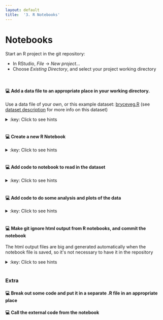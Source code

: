 ```yaml
---
layout: default
title:  '3. R Notebooks'
---
```


# <a name="begin"></a> Notebooks

Start an R project in the git repository:

* In RStudio, _File_ -> _New project..._
* Choose _Existing Directory_, and select your project working directory
<br />


#### :computer: Add a data file to an appropriate place in your working directory.
Use a data file of your own, or this example dataset: [bryceveg.R](http://ecology.msu.montana.edu/labdsv/R/labs/lab1/bryceveg.R) (see [dataset description](http://www.davidzeleny.net/anadat-r/doku.php/en:data:bryce) for more info on this dataset)
<details markdown="1">
<summary>:key: Click to see hints</summary>
* A suitable location could be e.g. `[your_project]/data/raw/1992-01-01/`
</details>
<br />

#### :computer: Create a new R Notebook
<details markdown="1">
<summary>:key: Click to see hints</summary>
* File -> New File ... -> R Notebook
* Save it somewhere appropriate, e.g. somewhere in a `results` folder
</details>
<br />



#### :computer: Add code to notebook to read in the dataset
<details markdown="1">
<summary>:key: Click to see hints</summary>
* To get code to execute you add a chunk of code (_Choose Code -> Insert Chunk_ if you don't want to type so much)
* Add a chunk like this to the notebook (of course depending on how you've named and organized your files):

~~~~~~
```{r}
raw_data_file <- '../data/raw/1992-01-01/bryceveg.R' # relative to where the .Rmd file is!
data <- read.table(raw_data_file,header=TRUE,row.names=1)
```
~~~~~~

</details>
<br />

#### :computer: Add code to do some analysis and plots of the data
<details markdown="1">
<summary>:key: Click to see hints</summary>
* Insert chunks with some relevant code, e.g.:

~~~~~~
# Transformation of Vegetation Data
```{r}
raw_data_file <- '../data/raw/1992-01-01/bryceveg.R' # relative to where the .Rmd file is!
data <- read.table(raw_data_file,header=TRUE,row.names=1)
```

# How many plots does each species occur in?
```{r}
# to get number of presences for each species.
# Note that the first part of the function
# call (veg>0) evaluates to TRUE/FALSE or 1/0),
# and it is the sum of ones and zeros that
# gets calculated.
spc_pres<-apply(veg>0,2,sum)

# to see a plot of the cumulative empirical density
# function (CEDF) for species presences
plot(sort(spc_pres))
```
~~~~~~

* _Example code taken from [http://ecology.msu.montana.edu/labdsv/R/labs/lab1/lab1.html#Introduction](http://ecology.msu.montana.edu/labdsv/R/labs/lab1/lab1.html#Introduction)_
</details>
<br />

#### :computer: Make git ignore html output from R notebooks, and commit the notebook
The html output files are big and generated automatically when the notebook file is saved, so it's not necessary to have it in the repository
<details markdown="1">
<summary>:key: Click to see hints</summary>
* Add `*.nb.html` to .gitignore
* Decide if you want to add and commit the dataset file to the repository, or not
* Commit and push
* _You might have noticed that there is support for git in RStudio – check this out and play around with it_
</details>
<br />


### Extra

#### :computer: Break out some code and put it in a separate .R file in an appropriate place

#### :computer: Call the external code from the notebook

